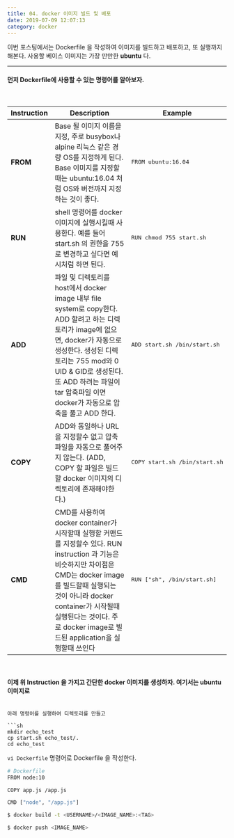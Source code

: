 ```yaml
---
title: 04. docker 이미지 빌드 및 배포
date: 2019-07-09 12:07:13
category: docker
---
```


이번 포스팅에서는 Dockerfile 을 작성하여 이미지를 빌드하고 배포하고, 또 실행까지 해본다. 사용할 베이스 이미지는 가장 만만한 __ubuntu__ 다.


---

#### 먼저 Dockerfile에 사용할 수 있는 명령어를 알아보자.
<br/>
<div>
    <table>
        <thead>
            <tr>
                <th>Instruction</th>
                <th style="width:60%">Description</th>
                <th>Example</th>
            </tr>
        </thead>
        <tbody>
            <tr>
                <td><strong>FROM</strong></td>
                <td>Base 될 이미지 이름을 지정, 주로 busybox나 alpine 리눅스 같은 경량 OS를 지정하게 된다. Base 이미지를 지정할때는 ubuntu:16.04 처럼 OS와 버전까지 지정하는 것이 좋다.</td>
                <td><pre>FROM ubuntu:16.04</pre></td>
            </tr>
            <tr>
                <td><strong>RUN</strong></td>
                <td>shell 명령어를 docker 이미지에 실행시킬때 사용한다. 예를 들어 start.sh 의 권한을 755로 변경하고 싶다면 예시처럼 하면 된다.
                <td><pre>RUN chmod 755 start.sh</pre></td>
            </tr>
            <tr>
                <td><strong>ADD</strong></td>
                <td>파일 및 디렉토리를 host에서 docker image 내부 file system로 copy한다. ADD 할려고 하는 디렉토리가 image에 없으면, docker가 자동으로 생성한다. 생성된 디렉토리는 755 mod와 0 UID & GID로 생성된다. 또 ADD 하려는 파일이 tar 압축파일 이면 docker가 자동으로 압축을 풀고 ADD 한다.</td>
                <td><pre>ADD start.sh /bin/start.sh</pre></td>
            </tr>
            <tr>
                <td><strong>COPY</strong></td>
                <td>ADD와 동일하나 URL을 지정할수 없고 압축파일을 자동으로 풀어주지 않는다. (ADD, COPY 할 파일은 빌드할 docker 이미지의 디렉토리에 존재해야한다.)</td>
                <td><pre>COPY start.sh /bin/start.sh</pre></td>
            </tr>
            <tr>
                <td><strong>CMD</strong></td>
                <td>CMD를 사용하여 docker container가 시작할때 실행할 커맨드를 지정할수 있다. RUN instruction 과 기능은 비슷하지만 차이점은 CMD는 docker image를 빌드할때 실행되는 것이 아니라 docker container가 시작될때 실행된다는 것이다. 주로 docker image로 빌드된 application을 실행할때 쓰인다</td>
                <td><pre>RUN ["sh", /bin/start.sh]</pre></td>
            </tr>
        </tbody>
    </table>
</div>
<br/>

#### 이제 위 Instruction 을 가지고 간단한 docker 이미지를 생성하자. 여기서는 ubuntu 이미지로 
```

아래 명령어를 실행하여 디렉토리를 만들고 

```sh
mkdir echo_test
cp start.sh echo_test/.
cd echo_test
```

`vi Dockerfile` 명령어로 Dockerfile 을 작성한다.
```sh
# Dockerfile
FROM node:10

COPY app.js /app.js

CMD ["node", "/app.js"]
```


```sh
$ docker build -t <USERNAME>/<IMAGE_NAME>:<TAG>
```

```sh
$ docker push <IMAGE_NAME>
```

